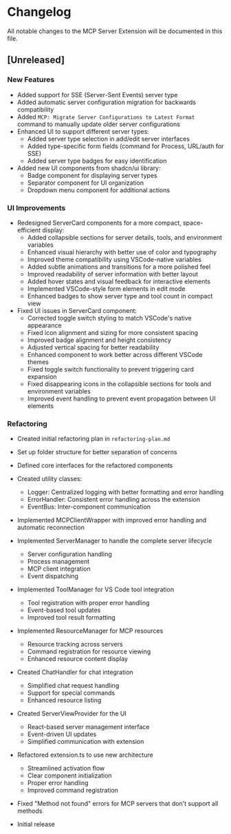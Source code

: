 # Changelog

All notable changes to the MCP Server Extension will be documented in this file.

## [Unreleased]

### New Features

- Added support for SSE (Server-Sent Events) server type
- Added automatic server configuration migration for backwards compatibility
- Added `MCP: Migrate Server Configurations to Latest Format` command to manually update older server configurations
- Enhanced UI to support different server types:
  - Added server type selection in add/edit server interfaces
  - Added type-specific form fields (command for Process, URL/auth for SSE)
  - Added server type badges for easy identification
- Added new UI components from shadcn/ui library:
  - Badge component for displaying server types
  - Separator component for UI organization
  - Dropdown menu component for additional actions

### UI Improvements

- Redesigned ServerCard components for a more compact, space-efficient display:
  - Added collapsible sections for server details, tools, and environment variables
  - Enhanced visual hierarchy with better use of color and typography
  - Improved theme compatibility using VSCode-native variables
  - Added subtle animations and transitions for a more polished feel
  - Improved readability of server information with better layout
  - Added hover states and visual feedback for interactive elements
  - Implemented VSCode-style form elements in edit mode
  - Enhanced badges to show server type and tool count in compact view
- Fixed UI issues in ServerCard component:
  - Corrected toggle switch styling to match VSCode's native appearance
  - Fixed icon alignment and sizing for more consistent spacing
  - Improved badge alignment and height consistency
  - Adjusted vertical spacing for better readability
  - Enhanced component to work better across different VSCode themes
  - Fixed toggle switch functionality to prevent triggering card expansion
  - Fixed disappearing icons in the collapsible sections for tools and environment variables
  - Improved event handling to prevent event propagation between UI elements

### Refactoring

- Created initial refactoring plan in `refactoring-plan.md`
- Set up folder structure for better separation of concerns
- Defined core interfaces for the refactored components
- Created utility classes:
  - Logger: Centralized logging with better formatting and error handling
  - ErrorHandler: Consistent error handling across the extension
  - EventBus: Inter-component communication
- Implemented MCPClientWrapper with improved error handling and automatic reconnection
- Implemented ServerManager to handle the complete server lifecycle
  - Server configuration handling
  - Process management
  - MCP client integration
  - Event dispatching
- Implemented ToolManager for VS Code tool integration
  - Tool registration with proper error handling
  - Event-based tool updates
  - Improved tool result formatting
- Implemented ResourceManager for MCP resources
  - Resource tracking across servers
  - Command registration for resource viewing
  - Enhanced resource content display
- Created ChatHandler for chat integration
  - Simplified chat request handling
  - Support for special commands
  - Enhanced resource listing
- Created ServerViewProvider for the UI
  - React-based server management interface
  - Event-driven UI updates
  - Simplified communication with extension
- Refactored extension.ts to use new architecture
  - Streamlined activation flow
  - Clear component initialization
  - Proper error handling
  - Improved command registration
- Fixed "Method not found" errors for MCP servers that don't support all methods

- Initial release